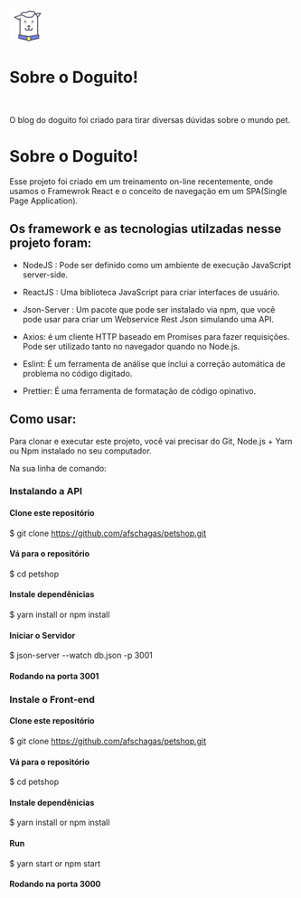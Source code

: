 ![](./public/petshop.png)

# Sobre o Doguito!
<br>

O blog do doguito foi criado para tirar diversas dúvidas sobre o mundo pet.



# Sobre o Doguito!

Esse projeto foi criado em um treinamento on-line recentemente, onde usamos o Framewrok React e o conceito de navegação em um SPA(Single Page Application).

## Os framework e as tecnologias utilzadas nesse projeto foram:

- NodeJS : Pode ser definido como um ambiente de execução JavaScript server-side.

- ReactJS : Uma biblioteca JavaScript para criar interfaces de usuário.

- Json-Server : Um pacote que pode ser instalado via npm, que você pode usar para criar um Webservice Rest Json simulando uma API.

- Axios: é um cliente HTTP baseado em Promises para fazer requisições. Pode ser utilizado tanto no navegador quando no Node.js.

- Eslint: É um ferramenta de análise que inclui a correção automática de problema no código digitado.

- Prettier: É uma ferramenta de formatação de código opinativo.

## Como usar:

Para clonar e executar este projeto, você vai precisar do Git, Node.js + Yarn ou Npm instalado no seu computador.

Na sua linha de comando:

### Instalando a API

#### Clone este repositório
$ git clone https://github.com/afschagas/petshop.git

####  Vá para o repositório
$ cd petshop

#### Instale dependênicias
$ yarn install or npm install

#### Iniciar o Servidor
$ json-server --watch db.json -p 3001

#### Rodando na porta 3001

### Instale o Front-end

#### Clone este repositório
$ git clone https://github.com/afschagas/petshop.git

####  Vá para o repositório
$ cd petshop

#### Instale dependênicias
$ yarn install or npm install

#### Run
$ yarn start or npm start

#### Rodando na porta 3000
